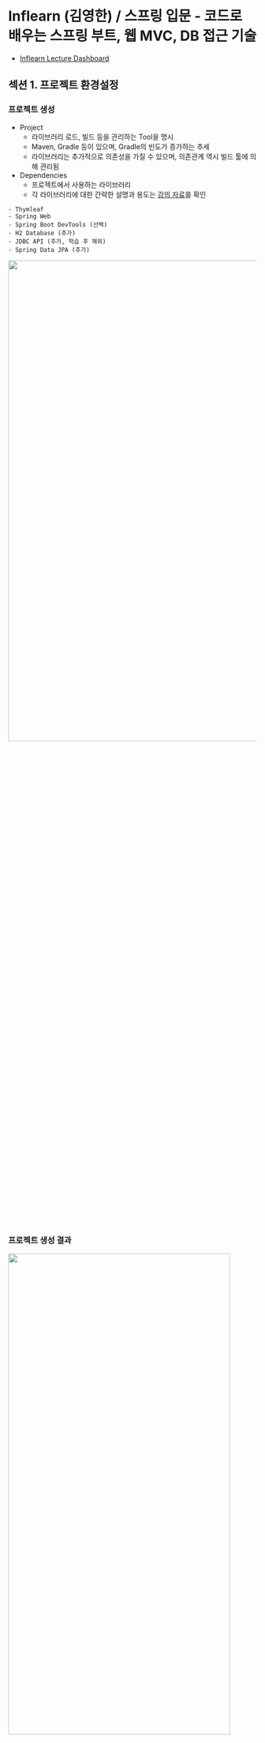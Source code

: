 # Inflearn (김영한) / 스프링 입문 - 코드로 배우는 스프링 부트, 웹 MVC, DB 접근 기술

- [Inflearn Lecture Dashboard](https://www.inflearn.com/course/%EC%8A%A4%ED%94%84%EB%A7%81-%EC%9E%85%EB%AC%B8-%EC%8A%A4%ED%94%84%EB%A7%81%EB%B6%80%ED%8A%B8/dashboard)

## 섹션 1. 프로젝트 환경설정
### 프로젝트 생성
- Project 
  - 라이브러리 로드, 빌드 등을 관리하는 Tool을 명시
  - Maven, Gradle 등이 있으며, Gradle의 빈도가 증가하는 추세
  - 라이브러리는 추가적으로 의존성을 가질 수 있으며, 의존관계 역시 빌드 툴에 의해 관리됨
- Dependencies 
  - 프로젝트에서 사용하는 라이브러리
  - 각 라이브러리에 대한 간략한 설명과 용도는 [강의 자료](etc/스프링%20입문%20-%20코드로%20배우는%20스프링%20부트,%20웹%20MVC,%20DB%20접근%20기술%20v2021-12-01_2.pdf)를 확인
```
- Thymleaf
- Spring Web
- Spring Boot DevTools (선택)
- H2 Database (추가)
- JDBC API (추가, 학습 후 제외)
- Spring Data JPA (추가)
```
<a href="https://start.spring.io/">
  <img src="../Image/start-spring-io.png" width="600" height="50%">
</a>

### 프로젝트 생성 결과
<img src="../Image/basic-structure.png" width="450" height="50%">

- src/main : 실제 소스 및 Resource
  - java : 실제 패키지 & 소스 파일
  - resource : java 소스 파일을 제외한 xml, html, property와 같은 설정 파일
- src/test : 테스트 코드 부분
- pom.xml, build.gradle : 프로젝트에 대한 라이브러리 정보

### 프로젝트 실행 & JAR 파일 생성
```sh
# 프로젝트 실행
./gradlew bootRun

# jar 생성
./gradlew build

# jar 실행
## 구형 배포 방식 : Tomcat에 war 파일을 업로드
## 최근 배포 방식 : 해당 서버에서 jar 파일을 실행
java -jar build/libs/introduction-0.0.1-SNAPSHOT.jar

# Build 결과물 clean
./gradlew clean
```

## 섹션 2. 스프링 웹 개발 기초
- 웹 서버를 개발하는 3가지의 방법
- Spring boot 웹 어플리케이션 실행 시, 내부적으로 Tomcat을 실행
- 외부의 모든 요청에 대해 컨트롤러에서 처리 여부를 확인
  - 컨트롤러 처리 불가능 -> [정적 컨텐츠](#정적-컨텐츠)
  - 컨트롤러 처리, 화면 응답 -> [MVC와 템플릿 엔진](#mvc와-템플릿-엔진)
  - 컨트롤러 처리, 데이터 응답 -> [API](#api)

### 정적 컨텐츠
- resources/static에서 해당 자원을 찾아 있는 그대로 전달
- 정적 내용 이외에 데이터 바인딩, 코딩 등은 불가능
- [resources/static/index.html](src/main/resources/static/index.html)이 스프링의 Default Welcome Page
- [resources/static/hello-static.html](src/main/resources/static/hello-static.html) 역시 추가적인 조작 없이 그대로 사용됨

### MVC와 템플릿 엔진
- 서버에서 정적 html이 아닌 동적으로 생성된 html을 전달하고자 함
- 스프링에서 Model, View, Controller 패턴 기능을 제공 
- **템플릿 처리 과정**
  1. 사용자로부터 요청을 받은 톰캣은 스프링에게 해당 요청을 전달
  2. 스프링은 해당 요청을 처리할 수 있는 컨트롤러와 메소드를 확인 (@Controller와 @RequestMapping, @GetMapping 등을 사용)
  3. 컨트롤러 안에서 입력 받은 내용(@RequestParam, Model 등)을 바탕으로 해당 요청을 처리. 이때 화면에서 사용될 정보는 Model 객체에, 템플릿으로 활용될 파일의 이름은 리턴 값(문자열)으로 명시
  4. 스프링이 반환된 ViewName(문자열)을 viewResolver에게 전달하면, viewResolver가 화면을 찾아 템플릿 엔진에 연결
  5. 템플릿 엔진(Thymleaf 등)이 html과 Model을 바탕으로 랜더링을 진행한 후 사용자에게 반환
```java
// package com.example.introduction.controller;
// import something;

@Controller
public class HelloController {
    @GetMapping("hello")
    public String hello(Model model) {
        model.addAttribute("data", "Hello World!");
        return "hello"; // resources/templates/hello.html
    }
    @GetMapping("hello-mvc")
    public String helloMvc(@RequestParam("name") String name, Model model) {
        model.addAttribute("name", name);
        return "hello-template"; // resources/templates/hello-template.html
    }
// ...
```

### API
- Json 데이터 구조 포맷으로 데이터를 전달
- Controller에 실행 메소드 상단에 @ResponseBody를 선언
  - viewResolver 대신 HttpMessageConverter가 동작(스프링 부트의 자동 설정)
  - HTTP의 body에 문자 내용을 직접 반환(html body tag가 아님!)
  - @ResponseBody와 @Controller의 합성이 @RestController
- byte 처리 등등 기타 여러 HttpMessageConverter가 기본으로 등록되어 있음
  - 클라이언트의 HTTP Accept 해더와 컨트롤러 반환 타입 정보를 조합하여 HttpMessageConverter가 선택됨
  - 메소드가 문자열을 반환하는 경우, Default 문자 처리 컨버터인 StringHttpMessageConverter가 작동히여 문자열로 반환
  - 객체를 반환하는 경우, Default 객체 처리 컨버터인 MappingJackson2HttpMessageConverter가 작동하여 Json으로 반환
  - 객체를 Json으로 변경해주는 여러 라이브러리가 존재(Jackson, Gson ... )
```java
// package com.example.introduction.controller;
// import something;

@Controller
public class HelloController {
    // ...
    @GetMapping("hello-string")
    @ResponseBody
    public String helloString(@RequestParam("name") String name) {
        return "hello " + name; // StringHttpMessageConverter 작동
    }
    @GetMapping("hello-api")
    @ResponseBody
    public Hello helloApi(@RequestParam("name") String name) {
        Hello hello = new Hello();
        hello.setName(name);
        return hello; // MappingJackson2HttpMessageConverter 작동, Hello 객체를 Json으로 전달
    }
    static class Hello { // 사용자에게 전달할 객체
        private String name;
        public String getName() { return name; }
        public void setName(String name) { this.name = name; }
    }
}
```

## 섹션 3. 회원 관리 예제 - 백엔드 개발
- 매우 간단한 요구사항을 통해 레이어드 아키텍쳐와 테스트 코드를 실습
  - 컨트롤러 : 웹 MVC의 컨트롤러 역할
  - 서비스 : 핵심 비즈니스 로직 구현
  - 리포지토리 : 데이터베이스에 접근, 도메인 객체를 DB에 저장하고 관리
  - 도메인 : 비즈니스 도메인 객체, 예) 회원, 주문 등 주로 데이터베이스에 저장, 관리
- 비즈니스 요구사항 정리
  - 회원 데이터 : id(시스템이 정하는 Long), name(사용자가 입력하는 String)
  - 회원 등록과 조회 기능
  - 데이터 베이스 선정이 이루어지지않음 -> Repository는 인터페이스(역할)로 구현

### 회원 도메인과 리포지토리 개발과 테스트 케이스 작성
- [Member](src/main/java/com/example/introduction/domain/Member.java)
```
특이사항 없음
```
- [MemberRepository](src/main/java/com/example/introduction/repository/MemberRepository.java)
```
# MemberRepository의 save(메소드)의 입력 변수 타입은 무엇이 적절할까?
강의에서는 Member(객체) 타입을 전달받았는데, 기본 타입을 전달받아 내부에서 객체를 생성한 후에 기능을 수행해도 되지 않을까?

안될건 없지만 여러 상황을 고려했을 때, 객체 타입을 입력받는 것이 바람직할 것 같다.

1. 현재는 저장하고자 하는 객체의 구성 요소가 단순함으로 기본 타입으로 입력받아 저장하는 것이 문제가 되지 않을 것이다.
하지만 구성 요소가 복잡해진다면 메소드 사용 시, 파라미터 입력 순서 고려해야하는 등의 번거로움이 존재한다.

Member save(String name, String email, String address); // Member 객체가 복잡해지기 시작한다면 ...

또한, Member(객체)의 구성 요소가 변경, 삭제, 추가될 때 인터페이스의 변경이 발생할 가능성이 있으며, 
인터페이스의 구현체 역시 연쇄적인 수정이 불가피하다. 이는 OOP의 SOLID 원칙 중 OCP 원칙을 위반한다.

2. save(메소드)의 역할은 Member(객체)를 저장하는 것이다. 
Member save (String name)는 문자열 name을 저장한다는 의미로 받아들여 질 수 있으며, 동료 개발자를 혼란에 빠트리기에 충분하다.
구현에 반드시 문자열 name을 입력 변수로 받아 저장하는 메소드가 필요하다면, 차라리 saveWithName 만드는 것이 그.나.마. 합리적일 것이다.

------------------------------------------------------------

# 그렇다면 MemberRepository의 save(메소드)의 반환 타입은 무엇이 적절할까? 이에 대한 결과를 Boolean으로 반환해도 되지 않을까? -> 생각해보기

Hint? 입력 변수 타입을 Member 객체로 받게되면 Call By Reference에 의해 원본의 수정이 발생할 가능성이 있다.
```
- [MemoryMemberRepository](src/main/java/com/example/introduction/repository/MemoryMemberRepository.java)
```
Java 8 Stream과 Lambda의 개념과 간략한 사용법을 확인하여 정리
```
- [MemoryMemberRepositoryTest](src/test/java/com/example/introduction/repository/MemoryMemberRepositoryTest.java)
```
JUnit의 개념과 간략한 사용법을 확인하여 정리
```

### 회원 서비스 개발과 테스트 케이스 작성
- [MemberService](src/main/java/com/example/introduction/service/MemberService.java)
```
Java 8 Optional의 개념과 간략한 사용법을 확인하여 정리
```
- [MemberServiceTest](src/test/java/com/example/introduction/service/MemberServiceTest.java)
```
# MemberService와 MemberServiceTest는 코드 작성 중, 객체 간의 의존성에 대한 문제가 발생하고 이를 해결하기 위한 과정이 존재한다.
따라서, 주석을 통해 코드 작성의 흐름과 문제점 그리고 해결 방법을 고민해 보아야한다.

------------------------------------------------------------

# BeforeEach를 통해 MemberService, MemoryMemberRepository 객체를 매번 생성할 필요가 있을까?

1. @BeforeAll을 사용하여 1회만 객체를 생성해도 되지 않을까?
가능하다. 단 BeforeAll의 메소드는 static으로 설정해 주어야하며, 이에 따라 MemberService, MemoryMemberRepository의 선언 역시 static으로 해주어야한다. 

static MemberService memberService;
static MemoryMemberRepository memoryMemberRepository;

@BeforeAll
static void beforeAll() {
    memoryMemberRepository = new MemoryMemberRepository();
    memberService = new MemberService(memoryMemberRepository);
}

Test 클래스의 라이프 사이클을 변경하면 static으로 설정하지 않고도 진행이 가능하다.
(Spring에 관한 주제를 다룸으로 별도로 JUnit을 학습할 때 정리하자)

2. 전역변수 선언과 동시에 객체를 생성해도 되지 않을까?
이 방법 역시 가능하다. 특별한 제약 사항이 없으며, 코드 역시 훨씬 간결해 보인다.

MemoryMemberRepository memoryMemberRepository = new MemoryMemberRepository();
MemberService memberService = new MemberService(memoryMemberRepository);

3. 그렇다면 3가지의 방법 중 어떠한 방법이 가장 합리적인 테스트 객체 생성 방법일까? -> 생각해보기
```

## 섹션 4. 스프링 빈과 의존관계
- 사용자의 요청을 처리하고 적절한 응답을 반환하는 컨트롤러를 작성하고 스프링 빈의 개념과 의존성 설정에 대해 학습하는 것이 목표
- 컨트롤러는 이전에 작성한 서비스 레이어를 이용하는데, 이를 **컨트롤러가 서비스 객체에 의존한다** 혹은 **의존성을 가지고 있다**고 표현함

### 컴포넌트 스캔과 자동 의존관계 설정
- 스프링을 사용한다는 것은 [MemberController](src/main/java/com/example/introduction/controller/MemberController.java)처럼 서비스에 필요한 클래스를 스프링 컨테이너에 등록하고 이를 받아서 사용하겠다는 의미
  - **클래스 안에서 사용할 의존성을 외부(스프링)에서 주입 받아 사용하는 것을 DI(Dependency Injection)라 함**
  - 스프링 컨테이너에 등록되는 객체는 단 하나의 인스턴스(싱글톤 객체)만 생성(Default, 설정 변경 가능하지만 거의 그대로 사용)하여 불필요한 중복을 제거
  - Why? 하나의 서비스 레이어는 여러 컨트롤러에서 사용될 수 있지만 다른 인스턴스일 필요는 없음
- 현재의 MemberService는 순수한 형태의 자바 클래스임으로 스프링 컨테이너가 MemberService의 존재를 알 수 없음, 따라서 실행 시 MemberService를 찾을 수 없다는 오류가 발생함
  - MemberService에 @Service를, MemoryMemberRepository에 @Repository를 각각 추가하면 스프링 컨테이너가 해당 객체를 스프링 빈으로 관리
```java
// package com.example.introduction.service;
// import something;

@Service
// 클래스에 @Service 을 사용하면 스프링이 시작하는 시점에 스프링 컨테이너를 통해 해당 객체(MemberService)를 생성, 관리 
public class MemberService {
  private final MemberRepository memberRepository;

  @Autowired
  // 생성자에 @Autowired 를 사용하면 객체 생성 시점에 해당 생성자를 실행하며, 실행에 필요한 스프링 빈(여기서는 MemberRepository)을 스프링 컨테이너에서 찾아서 연결(주입)해줌
  public MemberService(MemberRepository memberRepository) {
    this.memberRepository = memberRepository;
  }
}

// package com.example.introduction.repository;
// import something;

@Repository
// 클래스에 @Repository 을 사용하면 스프링이 시작하는 시점에 스프링 컨테이너를 통해 해당 객체(MemoryMemberRepository)를 생성, 관리
public class MemoryMemberRepository implements MemberRepository { }
```
- 스프링 빈을 등록하는 방법에는 2가지 방법이 존재하며 위와 같이 @Controller, @Service, @Repository 를 사용하는 것을 컴포넌트 스캔 방식이라함
  - @ComponentScan(@SpringBootApplication의 내부 요소) 이 포함된 클래스의 하위 패키지의 @Component를 포함한 클래스들이 스캔 대상
  - @Controller, @Service, @Repository 내부에는 @Component 가 포함됨
```
# 컴포넌트 스캔 방식의 장단점? -> 생각해보기
```

### 자바 코드로 직접 스프링 빈 등록하기
- 컴포넌트 스캔 방식을 사용(추가 설정이 없는 경우)하면 객체의 생성 및 의존성 연결을 **스프링이 자동으로 진행**함
- 이번에는 개발자가 직접 스프링 빈을 설정할 수 있는 방법을 학습
  - 같은 환경을 가정하기 위해 Controller 클래스 제외한 나머지 클래스들의 어노테이션을 제거
  - [MemberService](src/main/java/com/example/introduction/service/MemberService.java)
  - [MemoryMemberRepository](src/main/java/com/example/introduction/repository/MemoryMemberRepository.java)
- 개발자가 직접 스프링 빈을 설정하기 위해 XML이나 Java코드를 이용할 수 있음
  - XML로 설정하는 방식은 최근에는 잘 사용하지 않으므로 생략
  - Java 코드를 이용하여 스프링 빈을 설정하는 초기 SpringConfig.java 소스
```java
// package com.example.introduction;
// import something;

@Configuration
/*
 스프링이 시작하는 시점에 해당 객체의 @Bean 메소드를 이용하여 스프링 빈을 생성, 등록
 어떠한 구현체를 주입할지 개발자가 Java 코드로 설정할 수 있음
*/
public class SpringConfig {
    @Bean
    // 메소드를 실행하여 반환되는 객체를 스프링 빈에 등록
    public MemberService memberService() {
        // MemberService는 생성자는 MemberRepository 구현체를 필요로 함
        return new MemberService(memberRepository());
    }
    @Bean
    // 메소드를 실행하여 반환되는 객체를 스프링 빈에 등록
    public MemberRepository memberRepository() {
        // MemoryMemberRepository 를 주요 구현체로 사용하는 경우
        return new MemoryMemberRepository();
    }
}
```
- 컨트롤러의 경우, 스프링 빈으로 등록되는 것 이외에도 사용자 요청의 진입점을 나타내야함으로 @Controller 를 그대로 사용
  - 컴포넌트 스캔 방식으로 스프링 빈이 됨으로 중간에 @Bean 을 사용하여 설정할 수 없음
  - 예제에서 컨트롤러가 사용하는 의존성 객체는 @Configuration 에 등록된 내용을 기반으로 연결(주입)되어짐
- 컴포넌트 스캔과 Java 스프링 빈 설정은 각각 장단점이 존재
  - 실무에서는 주로 정형화된 컨트롤러, 서비스, 리포지토리 같은 코드는 컴포넌트 스캔을 사용
  - 컴포넌트 스캔은 코드가 간략하여 편해보이지만 변경 시 여러 코드의 수정이 필요
  - Java 스프링 빈 설정 파일을 운영하면 매우 쉽게 구현체를 변경할 수 있음
  - 정형화되지 않거나, 상황에 따라 구현 클래스를 변경해야 하면 Java 스프링 빈 설정 파일을 사용하는 것이 유리
  - 예제에서는 리포지토리 구현체를 변경할 예정이므로, 컴포넌트 스캔 방식 대신 Java 스프링 빈 설정 파일을 사용
- 컴포넌트 스캔 시, 의존성 주입 방식은 3가지 방식이 존재
```java
/*
 Field Injection
 변경할 수 있는 방법이 아예 없음, 현재는 거의 사용하지 않음
*/
@Autowired private MemberRepository memberRepository;

/*
 Setter Injection
 final로 설정할 수 없으며, set 메소드가 public으로 노출 되어야함
 MemberService가 설정된 이후 변경될 이유가 없을 텐데 변경이 가능함
*/
private MemberService memberService;

@Autowired
public void setMemberService(MemberService memberService) {
    this.memberService = memberService;
}

/*
 Constructor Injection
 의존 관계가 실행(runtime) 중에 동적으로 변하는 경우는 거의 없으므로 생성자 주입을 권장
*/
private final MemberService memberService;

@Autowired
public MemberController(MemberService memberService) {
    this.memberService = memberService;
}
```

## 섹션 5. 회원 관리 예제 - 웹 MVC 개발
- [MemberController](src/main/java/com/example/introduction/controller/MemberController.java)을 통해 회원 가입과 조회 기능을 작성하는 것이 목표

### 회원 웹 기능 - 홈 화면 추가
- [HomeController](src/main/java/com/example/introduction/controller/HomeController.java)와 [home.html](src/main/resources/templates/home.html) 작성
- 외부의 모든 요청에 대해 컨트롤러에서 처리 여부를 **먼저 확인**함으로 [정적 컨텐츠](#정적-컨텐츠)에서 작성한 [index.html](src/main/resources/static/index.html)은 무시됨

### 회원 웹 기능 - 등록
- 사용자가 데이터를 입력하는 화면([createMemberForm.html](src/main/resources/templates/members/createMemberForm.html))과 전달되는 데이터([MemberForm](src/main/java/com/example/introduction/controller/MemberForm.java))형태를 정의
- 스프링이 화면 form/input/name 속성의 값(name)과 MemberForm(name 변수)을 매칭하여 컨트롤러에게 전달
- [MemberController/create](src/main/java/com/example/introduction/controller/MemberController.java)에 등록 기능 작성
- Get은 데이터를 조회할때, Post는 데이터를 서버에 전달할때 사용됨

### 회원 웹 기능 - 조회
- [MemberController/memberList](src/main/java/com/example/introduction/controller/MemberController.java)에 조회 기능 작성
- 템플릿 엔진이 Model안의 데이터를 읽어서(getter) 화면([memberList.html](src/main/resources/templates/members/memberList.html))을 랜더링 

## 섹션 6. 스프링 DB 접근 기술
1. 메모리에 저장되는 데이터는 애플리케이션이 종료되면 삭제됨
2. 작고 쉽게 사용이 가능한 [H2 데이터베이스를 설치](#h2-데이터베이스-설치)하고 [순수 JDBC API](#순수-jdbc)를 통해 데이터를 저장해보기
3. 순수 JDBC의 불편한 방식을 개선하고 SQL에 집중하기 위해 [스프링이 제공하는 JdbcTemplate](#스프링-jdbctemplate) 적용
4. 개발자가 직접 SQL을 작성하지 않고 객체를 DB에 저장, 관리할 수 있게끔 지원하는 [JPA](#jpa) 적용
5. 스프링에서 JPA를 쉽게 사용할 수 있게 추상화한 기술인 [스프링 데이터 JPA](#스프링-데이터-jpa) 적용

### H2 데이터베이스 설치
- [H2 Database 다운로드](https://h2database.com/h2-2019-10-14.zip) (클릭 시 해당 강의에서 사용하는 버전으로 다운로드)
- 압축 해제 후, Shell Script에 실행 권한 부여 및 실행
```sh
# 폴더 이동
cd h2/bin

# Mac을 사용하는 경우 실행 권한 부여
chmod 755 h2.sh

# H2 Database 실행
./h2.sh
``` 
- [웹 화면](http://localhost:8082/)에서 DataBase 파일 생성 및 접근
```
jdbc:h2:~/Documents/twil/SpringBootStudy/introduction/etc/test
-> .../etc 에 test.mv.db 가 생성됨

jdbc:h2:tcp://localhost/~/Documents/twil/SpringBootStudy/introduction/etc/test
-> 파일 시스템이 아닌 tcp 소켓으로 접근, JDBC가 사용해야할 정보
```
- 테이블 생성은 [ddl.sql](sql/ddl.sql) 참고

### 순수 JDBC
- [build.gradle](build.gradle)
  - JDBC, H2 데이터베이스 라이브러리 추가
```gradle
implementation 'org.springframework.boot:spring-boot-starter-jdbc' // Java에서 DB에 접근하기 위한 (필수) JDBC 드라이버
runtimeOnly 'com.h2database:h2' // DB와 연결할 때, 데이터베이스가 제공하는 클라이언트를 사용
```
- [application.properties](src/main/resources/application.properties)
  - DB 접속 시 필요한 정보(spring datasource)를 명시
  - 스프링이 시작하는 시점에 해당 정보를 바탕으로 DB에 연결할 수 있는 DataSource 라는 객체를 생성함
```properties
spring.datasource.url=jdbc:h2:tcp://localhost/~/Documents/twil/SpringBootStudy/introduction/etc/test
spring.datasource.driver-class-name=org.h2.Driver
spring.datasource.username=sa
```
- [JdbcMemberRepository](src/main/java/com/example/introduction/repository/JdbcMemberRepository.java)
  - JDBC를 이용하여 MemberRepository 구현
  - 개발자는 스프링이 생성해둔 DataSource 객체의 Connection, PreparedStatement을 통해 SQL을 입력, 실행
  - ResultSet을 통해 반환된 결과를 처리하고 Connection, PreparedStatement, ResultSet을 close
  - 위와 같이 JDBC API로 직접 코딩하는 것은 아주 먼 옛날 이야기, 고대 개발자들이 겪은 어려움을 체험
- JdbcMemberRepository를 사용하게끔 [SpringConfig](src/main/java/com/example/introduction/SpringConfig.java) 수정
- 잘 설계된 OOP에 스프링의 DI를 사용한다면 기존 코드(MemberService 등)를 전혀 손대지 않고, 설정 소스(SpringConfig)의 변경만으로 구현 클래스를 변경할 수 있음
```
JDBC 개념을 확인하여 정리
```

### 스프링 통합 테스트
- 데이터베이스 연결, JDBC 구현 기능을 테스트하고 싶지만 앞서 진행한 방식으로는 테스트를 진행할 수 없음
  - Why? 지금까지의 테스트 코드는 스프링의 도움이 필요 없는 순수한 자바 코드, 스프링이 가지고 있는 DB 정보(DataSource)를 사용할 수 없음
  - But, 스프링이 제공하는 통합 테스트를 진행하면 스프링을 실행시켜 테스트를 진행할 수 있음
- [MemberServiceIntegrationTest](src/test/java/com/example/introduction/service/MemberServiceIntegrationTest.java)
  - 실무에서 통합 테스트보다는 단위 테스트를 더 많이 하는 것을 권장
```
단위 테스트, 통합 테스트의 개념을 확인하여 정리
```

### 스프링 JdbcTemplate
- 순수 Jdbc API와 동일한 환경설정
- [JdbcTemplateMemberRepository](src/main/java/com/example/introduction/repository/JdbcTemplateMemberRepository.java)
  - JdbcTemplate을 이용하여 MemberRepository 구현
  - 스프링 JdbcTemplate과 MyBatis 같은 라이브러리는 JDBC API에서 본 반복 코드를 대부분 제거
  - 템플릿 메소드 패턴과 여러 패턴을 사용하여 코드를 줄인 결과
- JdbcTemplateMemberRepository를 사용하게끔 [SpringConfig](src/main/java/com/example/introduction/SpringConfig.java) 수정
- 많이 편해지긴 했지만 여전히 SQL은 직접 작성해야 함
```
템플릿 메소드 패턴, 콜백의 개념을 확인하여 정리
```

### JPA
### 스프링 데이터 JPA

## 섹션 7. AOP
### AOP가 필요한 상황
### AOP 적용

## 섹션 8. 다음으로

## Reference
- [Template Engine](https://imgzon.tistory.com/97)
- [Call By Reference](https://velog.io/@ahnick/Java-Call-by-Value-Call-by-Reference)
- [Optional](http://www.tcpschool.com/java/java_stream_optional)
- [ConcurrentHashMap](https://devlog-wjdrbs96.tistory.com/269)
- [Java stream](http://tcpschool.com/java/java_stream_creation)
- [Lambda](http://www.tcpschool.com/java/java_lambda_concept)
- [Spring Dependency Injection](https://baek.dev/post/21/)
- [Spring Bean](https://choiyeonho903.tistory.com/11)
- [@Component, @Bean difference](https://ecsimsw.tistory.com/entry/%EC%8A%A4%ED%94%84%EB%A7%81-%EC%BB%A8%ED%85%8C%EC%9D%B4%EB%84%88)
- [Spring Bean 생성 및 사용](https://lazymankook.tistory.com/67)
- [Annotation과 Bean](https://lazymankook.tistory.com/27)
- [H2 Database install path](https://recordsoflife.tistory.com/655)